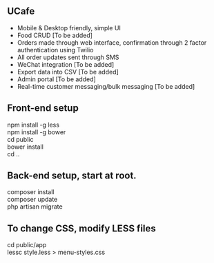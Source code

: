 ## UCafe
 - Mobile & Desktop friendly, simple UI
 - Food CRUD [To be added]
 - Orders made through web interface, confirmation through 2 factor authentication using Twilio
 - All order updates sent through SMS
 - WeChat integration [To be added]
 - Export data into CSV [To be added]
 - Admin portal [To be added]
 - Real-time customer messaging/bulk messaging [To be added]

## Front-end setup
npm install -g less  
npm install -g bower  
cd public  
bower install  
cd ..  
## Back-end setup, start at root.
composer install  
composer update  
php artisan migrate  

## To change CSS, modify LESS files
cd public/app  
lessc style.less > menu-styles.css
